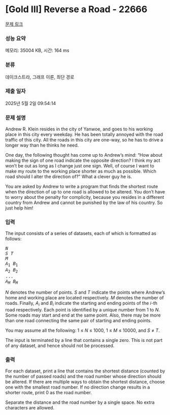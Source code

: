 # [Gold III] Reverse a Road - 22666 

[문제 링크](https://www.acmicpc.net/problem/22666) 

### 성능 요약

메모리: 35004 KB, 시간: 164 ms

### 분류

데이크스트라, 그래프 이론, 최단 경로

### 제출 일자

2025년 5월 2일 09:54:14

### 문제 설명

<p>Andrew R. Klein resides in the city of Yanwoe, and goes to his working place in this city every weekday. He has been totally annoyed with the road traffic of this city. All the roads in this city are one-way, so he has to drive a longer way than he thinks he need.</p>

<p>One day, the following thought has come up to Andrew’s mind: “How about making the sign of one road indicate the opposite direction? I think my act won’t be out as long as I change just one sign. Well, of course I want to make my route to the working place shorter as much as possible. Which road should I alter the direction of?” What a clever guy he is.</p>

<p>You are asked by Andrew to write a program that finds the shortest route when the direction of up to one road is allowed to be altered. You don’t have to worry about the penalty for complicity, because you resides in a different country from Andrew and cannot be punished by the law of his country. So just help him!</p>

### 입력 

 <p>The input consists of a series of datasets, each of which is formatted as follows:</p>

<pre><i>N</i>
<i>S T</i>
<i>M</i>
<i>A</i><sub>1</sub> <i>B</i><sub>1</sub>
<i>A</i><sub>2</sub> <i>B</i><sub>2</sub>
...
<i>A<sub>M</sub></i> <i>B<sub>M</sub></i>
</pre>

<p><i>N</i> denotes the number of points. <i>S</i> and <i>T</i> indicate the points where Andrew’s home and working place are located respectively. <i>M</i> denotes the number of roads. Finally, <i>A<sub>i</sub></i> and <i>B<sub>i</sub></i> indicate the starting and ending points of the <i>i</i>-th road respectively. Each point is identified by a unique number from 1 to <i>N</i>. Some roads may start and end at the same point. Also, there may be more than one road connecting the same pair of starting and ending points.</p>

<p>You may assume all the following: 1 ≤ <i>N</i> ≤ 1000, 1 ≤ <i>M</i> ≤ 10000, and <i>S</i> ≠ <i>T</i>.</p>

<p>The input is terminated by a line that contains a single zero. This is not part of any dataset, and hence should not be processed.</p>

### 출력 

 <p>For each dataset, print a line that contains the shortest distance (counted by the number of passed roads) and the road number whose direction should be altered. If there are multiple ways to obtain the shortest distance, choose one with the smallest road number. If no direction change results in a shorter route, print 0 as the road number.</p>

<p>Separate the distance and the road number by a single space. No extra characters are allowed.</p>

